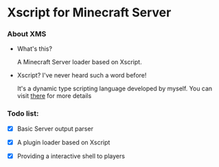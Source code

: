 # Xscript for Minecraft Server

### About XMS

-   What's this?

    A Minecraft Server loader based on Xscript.

-   Xscript? I've never heard such a word before!

    It's a dynamic type scripting language developed by myself.
    You can visit [there](https://github.com/XtherDevTeam/Xscript) for more details

### Todo list:

-   [x] Basic Server output parser

-   [x] A plugin loader based on Xscript

-   [x] Providing a interactive shell to players
